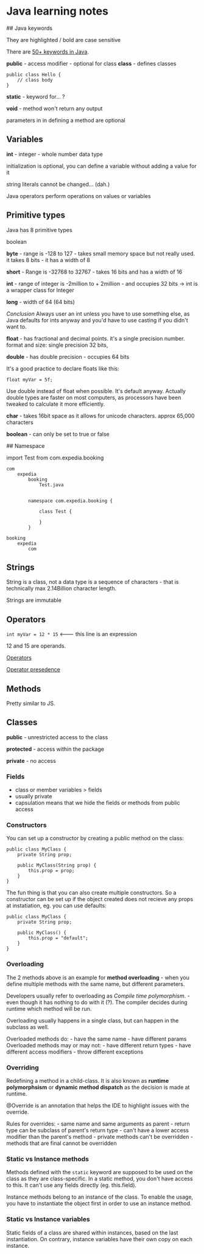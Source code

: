 # Java learning notes

## Java keywords

They are highlighted / bold
are case sensitive

There are [50+ keywords in Java](https://en.wikipedia.org/wiki/List_of_Java_keywords).

**public** - access modifier - optional for class
**class** - defines classes 

```
public class Hello {
    // class body
}
```


**static** - keyword for... ?

**void** - method won't return any output

parameters in in defining a method are optional

## Variables

**int** - integer - whole number data type

initialization is optional, you can define a variable without adding a value for it

string literals cannot be changed... (dah.)

Java operators perform operations on values or variables


## Primitive types

Java has 8 primitive types

boolean

**byte** - range is -128 to 127 - takes small memory space but not really used. it takes 8 bits - it has a width of 8

**short** - Range is -32768 to 32767 - takes 16 bits and has a width of 16

**int** - range of integer is -2million to + 2million - and occupies 32 bits -> int is a wrapper class for Integer

**long** - width of 64 (64 bits)

*Conclusion* Always user an int unless you have to use something else, as Java defaults for ints anyway and you'd have to use casting if you didn't want to.

**float** - has fractional and decimal points. it's a single precision number. format and size: single precision 32 bits, 

**double** - has double precision - occupies 64 bits

It's a good practice to declare floats like this:
```
float myVar = 5f;
``` 

Use double instead of float when possible. It's default anyway.
Actually double types are faster on most computers, as processors have been tweaked to calculate it more efficiently.

**char** - takes 16bit space as it allows for unicode characters. approx 65,000 characters

**boolean** - can only be set to true or false


## Namespace

import Test from com.expedia.booking
```
com
    expedia
        booking
            Test.java


        namespace com.expedia.booking {

            class Test {

            }
        }

```
```
booking
    expedia
        com

```

## Strings

String is a class, not a data type
is a sequence of characters - that is technically max 2.14Billion character length.


Strings are immutable 

## Operators

`int myVar = 12 * 15` <--- this line is an expression

12 and 15 are operands.

[Operators](https://docs.oracle.com/javase/tutorial/java/nutsandbolts/opsummary.html)

[Operator presedence](http://www.cs.bilkent.edu.tr/~guvenir/courses/CS101/op_precedence.html)


## Methods

Pretty similar to JS.



## Classes

**public** - unrestricted access to the class

**protected** - access within the package

**private** - no access


### Fields

- class or member variables > fields
- usually private
- capsulation means that we hide the fields or methods from public access

### Constructors

You can set up a constructor by creating a public method on the class: 

```
public class MyClass {
    private String prop;

    public MyClass(String prop) {
        this.prop = prop;
    }
}
```

The fun thing is that you can also create multiple constructors. So a constructor can be set up if the object created does not recieve any props at instatiation, eg. you can use defaults:
```
public class MyClass {
    private String prop;

    public MyClass() {
        this.prop = "default";
    }
}
```

### Overloading

The 2 methods above is an example for **method overloading** - when you define multiple methods with the same name, but different parameters.

Developers usually refer to overloading as _Compile time polymorphism_. - even though it has nothing to do with it (?).
The compiler decides during runtime which method will be run.


Overloading usually happens in a single class, but can happen in the subclass as well.

Overloaded methods do:
    - have the same name
    - have different params
Overloaded methods may or may not:
    - have different return types
    - have different access modifiers
    - throw different exceptions

### Overriding

Redefining a method in a child-class. It is also known as **runtime polymorphsism** or **dynamic method dispatch** as the decision is made at runtime. 

@Override is an annotation that helps the IDE to highlight issues with the override.

Rules for overrides:
    - same name and same arguments as parent
    - return type can be subclass of parent's return type
    - can't have a lower access modifier than the parent's method
    - private methods can't be overridden
    - methods that are final cannot be overridden

### Static vs Instance methods

Methods defined with the `static` keyword are supposed to be used on the class as they are class-specific. In a static method, you don't have access to this. It can't use any fields directly (eg. this.field).

Instance methods belong to an instance of the class. To enable the usage, you have to instantiate the object first in order to use an instance method.


### Static vs Instance variables

Static fields of a class are shared within instances, based on the last instantiation. On contrary, instance variables have their own copy on each instance.
